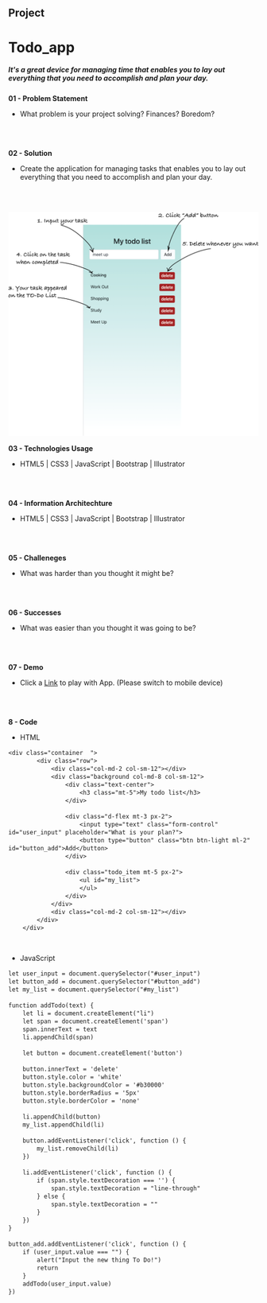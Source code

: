 ## Project

# Todo_app
##### It's a great device for managing time that enables you to lay out everything that you need to accomplish and plan your day.

**01 - Problem Statement**
- What problem is your project solving? Finances? Boredom?
<br />
<br />

**02 - Solution**
- Create the application for managing tasks that enables you to lay out everything that you need to accomplish and plan your day.
<br />
<br />

![Image](/images/instruction.png "Image")

**03 - Technologies Usage**
- HTML5 | CSS3 | JavaScript | Bootstrap | Illustrator
<br />
<br />

**04 - Information Architechture**
- HTML5 | CSS3 | JavaScript | Bootstrap | Illustrator
<br />
<br />

**05 - Challeneges**
- What was harder than you thought it might be?
<br />
<br />

**06 - Successes**
- What was easier than you thought it was going to be?
<br />
<br />

**07 - Demo**
- Click a [Link](https://teddy-photesri.github.io/Todo_app/) to play with App. (Please switch to mobile device)
<br />
<br />

**8 - Code**
- HTML
```
<div class="container  ">
        <div class="row">
            <div class="col-md-2 col-sm-12"></div>
            <div class="background col-md-8 col-sm-12">
                <div class="text-center">
                    <h3 class="mt-5">My todo list</h3>
                </div>

                <div class="d-flex mt-3 px-2">
                    <input type="text" class="form-control" id="user_input" placeholder="What is your plan?">
                    <button type="button" class="btn btn-light ml-2" id="button_add">Add</button>
                </div>

                <div class="todo_item mt-5 px-2">
                    <ul id="my_list">
                    </ul>
                </div>
            </div>
            <div class="col-md-2 col-sm-12"></div>
        </div>
    </div>
```
<br/>

- JavaScript
```
let user_input = document.querySelector("#user_input")
let button_add = document.querySelector("#button_add")
let my_list = document.querySelector("#my_list")

function addTodo(text) {
    let li = document.createElement("li")
    let span = document.createElement('span')
    span.innerText = text
    li.appendChild(span)

    let button = document.createElement('button')

    button.innerText = 'delete'
    button.style.color = 'white'
    button.style.backgroundColor = '#b30000'
    button.style.borderRadius = '5px'
    button.style.borderColor = 'none'

    li.appendChild(button)
    my_list.appendChild(li)

    button.addEventListener('click', function () {
        my_list.removeChild(li)
    })

    li.addEventListener('click', function () {
        if (span.style.textDecoration === '') {
            span.style.textDecoration = "line-through"
        } else {
            span.style.textDecoration = ""
        }
    })
}

button_add.addEventListener('click', function () {
    if (user_input.value === "") {
        alert("Input the new thing To Do!")
        return
    }
    addTodo(user_input.value)
})

```


